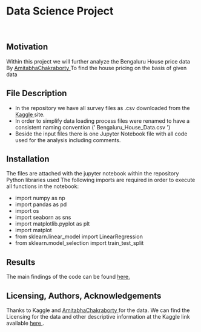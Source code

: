 # Data Science Project 
<br>

## Motivation
Within this project we will further analyze the Bengaluru House price data By <a href="https://www.kaggle.com/amitabhajoy">AmitabhaChakraborty </a>
To find the house pricing on the basis of given data 
<br>

## File Description
<ul>
<li>In the repository we have all survey files as .csv downloaded from the <a href="https://www.kaggle.com/amitabhajoy/bengaluru-house-price-data">Kaggle </a> site.</li>
<li>In order to simplify data loading process files were renamed to have a consistent naming convention (' Bengaluru_House_Data.csv ')</li>
<li>Beside the input files there is one Jupyter Notebook file with all code used for the analysis including comments.</li>
 </ul> 

## Installation
The files are attached with the jupyter notebook within the repository
Python libraries used
The following imports are required in order to execute all functions in the notebook:
<ul>
  <li>import numpy as np</li>
  <li>import pandas as pd</li>
  <li>import os</li>
  <li>import seaborn as sns</li>
  <li>import matplotlib.pyplot as plt</li>
  <li>import matplot </li>
  <li>from sklearn.linear_model import LinearRegression</li>
  <li>from sklearn.model_selection import train_test_split</li>
</ul>

## Results
The main findings of the code can be found <a href="https://medium.com/@shiva.vashishtha/how-ml-helps-in-predicting-house-price-95c87a056180"> here.</a>

## Licensing, Authors, Acknowledgements
Thanks to Kaggle and <a href="https://www.kaggle.com/amitabhajoy">AmitabhaChakraborty </a>  for the data. We can find the Licensing for the data and other descriptive information at the Kaggle link available <a href="https://www.kaggle.com/amitabhajoy/bengaluru-house-price-data">here </a> .
